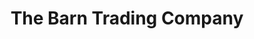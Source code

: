 ---
title: "The Barn Trading Company"
url: /oxford/the-barn-trading-company/
shop: garden centre
---